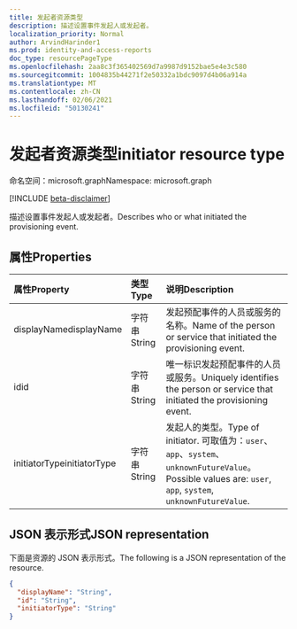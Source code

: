 ```yaml
---
title: 发起者资源类型
description: 描述设置事件发起人或发起者。
localization_priority: Normal
author: ArvindHarinder1
ms.prod: identity-and-access-reports
doc_type: resourcePageType
ms.openlocfilehash: 2aa8c3f365402569d7a9987d9152bae5e4e3c580
ms.sourcegitcommit: 1004835b44271f2e50332a1bdc9097d4b06a914a
ms.translationtype: MT
ms.contentlocale: zh-CN
ms.lasthandoff: 02/06/2021
ms.locfileid: "50130241"
---
```

# <a name="initiator-resource-type"></a><span data-ttu-id="b8e93-103">发起者资源类型</span><span class="sxs-lookup"><span data-stu-id="b8e93-103">initiator resource type</span></span>

<span data-ttu-id="b8e93-104">命名空间：microsoft.graph</span><span class="sxs-lookup"><span data-stu-id="b8e93-104">Namespace: microsoft.graph</span></span>

[!INCLUDE [beta-disclaimer](../../includes/beta-disclaimer.md)]

<span data-ttu-id="b8e93-105">描述设置事件发起人或发起者。</span><span class="sxs-lookup"><span data-stu-id="b8e93-105">Describes who or what initiated the provisioning event.</span></span> 

## <a name="properties"></a><span data-ttu-id="b8e93-106">属性</span><span class="sxs-lookup"><span data-stu-id="b8e93-106">Properties</span></span>

| <span data-ttu-id="b8e93-107">属性</span><span class="sxs-lookup"><span data-stu-id="b8e93-107">Property</span></span>     | <span data-ttu-id="b8e93-108">类型</span><span class="sxs-lookup"><span data-stu-id="b8e93-108">Type</span></span>        | <span data-ttu-id="b8e93-109">说明</span><span class="sxs-lookup"><span data-stu-id="b8e93-109">Description</span></span> |
|:-------------|:------------|:------------|
|<span data-ttu-id="b8e93-110">displayName</span><span class="sxs-lookup"><span data-stu-id="b8e93-110">displayName</span></span>|<span data-ttu-id="b8e93-111">字符串</span><span class="sxs-lookup"><span data-stu-id="b8e93-111">String</span></span>|<span data-ttu-id="b8e93-112">发起预配事件的人员或服务的名称。</span><span class="sxs-lookup"><span data-stu-id="b8e93-112">Name of the person or service that initiated the provisioning event.</span></span>|
|<span data-ttu-id="b8e93-113">id</span><span class="sxs-lookup"><span data-stu-id="b8e93-113">id</span></span>|<span data-ttu-id="b8e93-114">字符串</span><span class="sxs-lookup"><span data-stu-id="b8e93-114">String</span></span>|<span data-ttu-id="b8e93-115">唯一标识发起预配事件的人员或服务。</span><span class="sxs-lookup"><span data-stu-id="b8e93-115">Uniquely identifies the person or service that initiated the provisioning event.</span></span>|
|<span data-ttu-id="b8e93-116">initiatorType</span><span class="sxs-lookup"><span data-stu-id="b8e93-116">initiatorType</span></span>|<span data-ttu-id="b8e93-117">字符串</span><span class="sxs-lookup"><span data-stu-id="b8e93-117">String</span></span>| <span data-ttu-id="b8e93-118">发起人的类型。</span><span class="sxs-lookup"><span data-stu-id="b8e93-118">Type of initiator.</span></span> <span data-ttu-id="b8e93-119">可取值为：`user`、`app`、`system`、`unknownFutureValue`。</span><span class="sxs-lookup"><span data-stu-id="b8e93-119">Possible values are: `user`, `app`, `system`, `unknownFutureValue`.</span></span>|

## <a name="json-representation"></a><span data-ttu-id="b8e93-120">JSON 表示形式</span><span class="sxs-lookup"><span data-stu-id="b8e93-120">JSON representation</span></span>

<span data-ttu-id="b8e93-121">下面是资源的 JSON 表示形式。</span><span class="sxs-lookup"><span data-stu-id="b8e93-121">The following is a JSON representation of the resource.</span></span>

<!-- {
  "blockType": "resource",
  "optionalProperties": [

  ],
  "@odata.type": "microsoft.graph.initiator",
  "baseType": null
}-->

```json
{
  "displayName": "String",
  "id": "String",
  "initiatorType": "String"
}
```

<!-- uuid: 16cd6b66-4b1a-43a1-adaf-3a886856ed98
2019-02-04 14:57:30 UTC -->
<!-- {
  "type": "#page.annotation",
  "description": "initiator resource",
  "keywords": "",
  "section": "documentation",
  "tocPath": ""
}-->



